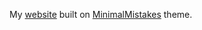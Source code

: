 My [website](https://zhifengliu22.github.io/) built on [MinimalMistakes](https://github.com/mmistakes) theme.
